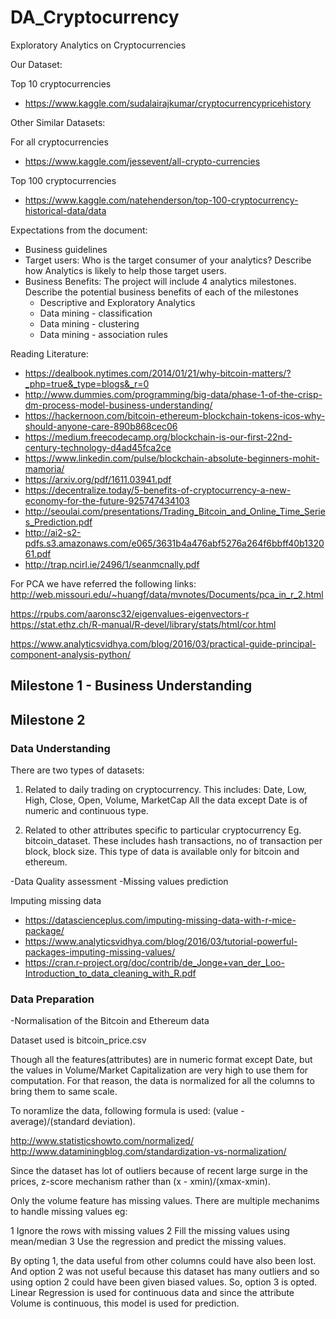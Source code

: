 # DA_Cryptocurrency
Exploratory Analytics on Cryptocurrencies 

Our Dataset:

Top 10 cryptocurrencies
- https://www.kaggle.com/sudalairajkumar/cryptocurrencypricehistory

Other Similar Datasets:

For all cryptocurrencies
- https://www.kaggle.com/jessevent/all-crypto-currencies

Top 100 cryptocurrencies
- https://www.kaggle.com/natehenderson/top-100-cryptocurrency-historical-data/data


Expectations from the document:

- Business guidelines 
- Target users: Who is the target consumer of your analytics? Describe how Analytics is likely to help those target users.
- Business Benefits: The project will include 4 analytics milestones. Describe the potential business benefits of each of the milestones
    - Descriptive and Exploratory Analytics
    - Data mining - classification
    - Data mining - clustering
    - Data mining - association rules

Reading Literature:
- https://dealbook.nytimes.com/2014/01/21/why-bitcoin-matters/?_php=true&_type=blogs&_r=0
- http://www.dummies.com/programming/big-data/phase-1-of-the-crisp-dm-process-model-business-understanding/
- https://hackernoon.com/bitcoin-ethereum-blockchain-tokens-icos-why-should-anyone-care-890b868cec06
- https://medium.freecodecamp.org/blockchain-is-our-first-22nd-century-technology-d4ad45fca2ce
- https://www.linkedin.com/pulse/blockchain-absolute-beginners-mohit-mamoria/
- https://arxiv.org/pdf/1611.03941.pdf
- https://decentralize.today/5-benefits-of-cryptocurrency-a-new-economy-for-the-future-925747434103
- http://seoulai.com/presentations/Trading_Bitcoin_and_Online_Time_Series_Prediction.pdf
- http://ai2-s2-pdfs.s3.amazonaws.com/e065/3631b4a476abf5276a264f6bbff40b132061.pdf
- http://trap.ncirl.ie/2496/1/seanmcnally.pdf

For PCA we have referred the following links:
http://web.missouri.edu/~huangf/data/mvnotes/Documents/pca_in_r_2.html

https://rpubs.com/aaronsc32/eigenvalues-eigenvectors-r
https://stat.ethz.ch/R-manual/R-devel/library/stats/html/cor.html

https://www.analyticsvidhya.com/blog/2016/03/practical-guide-principal-component-analysis-python/

## Milestone 1 - Business Understanding

## Milestone 2

### Data Understanding

There are two types of datasets:

1. Related to daily trading on cryptocurrency. This includes:
Date, Low, High, Close, Open, Volume, MarketCap
All the data except Date is of numeric and continuous type.

2. Related to other attributes specific to particular cryptocurrency
Eg. bitcoin_dataset. These includes hash transactions, no of transaction
per block, block size. This type of data is available only for 
bitcoin and ethereum.

-Data Quality assessment
-Missing values prediction

Imputing missing data
- https://datascienceplus.com/imputing-missing-data-with-r-mice-package/
- https://www.analyticsvidhya.com/blog/2016/03/tutorial-powerful-packages-imputing-missing-values/
- https://cran.r-project.org/doc/contrib/de_Jonge+van_der_Loo-Introduction_to_data_cleaning_with_R.pdf

### Data Preparation
-Normalisation of the Bitcoin and Ethereum data

Dataset used is bitcoin_price.csv

Though all the features(attributes) are in numeric format except Date,
but the values in Volume/Market Capitalization are very high to use them
for computation. For that reason, the data is normalized for all the columns
to bring them to same scale.

To noramlize the data, following formula is used:
(value - average)/(standard deviation).

http://www.statisticshowto.com/normalized/
http://www.dataminingblog.com/standardization-vs-normalization/

Since the dataset has lot of outliers because of recent large surge in the prices,
z-score mechanism rather than (x - xmin)/(xmax-xmin).

Only the volume feature has missing values. There are multiple mechanims to handle
missing values eg:

1 Ignore the rows with missing values
2 Fill the missing values using mean/median
3 Use the regression and predict the missing values.

By opting 1, the data useful from other columns could have also been lost. And
option 2 was not useful because this dataset has many outliers and so using
option 2 could have been given biased values. So, option 3 is opted.
Linear Regression is used for continuous data and since the attribute Volume is
continuous, this model is used for prediction.

















